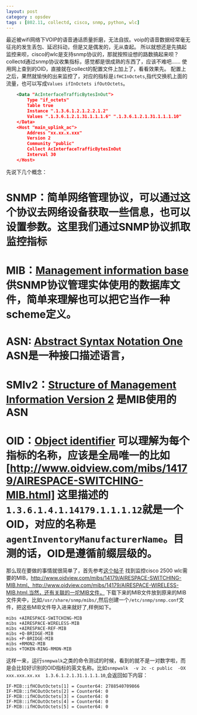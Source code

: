 ```yaml
---
layout: post
category : opsdev
tags : [802.11, collectd, cisco, snmp, python, wlc]
---
```

最近被wifi网络下VOIP的语音通话质量折磨，无法自拔。voip的语音数据经常毫无征兆的发生丢包、延迟抖动，但是又是偶发的，无从查起。
所以就想还是先搞起监控来呗，cisco的wlc是支持snmp协议的，那就按照设想的路数搞起来呗？
collectd通过snmp协议收集指标，感觉都是很成熟的东西了，应该不难吧……
使用网上查到的OID，直接就在collect的配置文件上加上了，看看效果先。
配置上之后，果然就愉快的出来监控了，对应的指标是`ifHCInOctets`,指代交换机上面的流量，也可以写成`Values ifInOctets ifOutOctets`。

```xml
    <Data "AcInterfaceTrafficBytesInOut">
        Type "if_octets"
        Table true
        Instance ".1.3.6.1.2.1.2.2.1.2"
        Values ".1.3.6.1.2.1.31.1.1.1.6" ".1.3.6.1.2.1.31.1.1.1.10"
    </Data>
    <Host "main_uplink_ac">
        Address "xx.xx.x.xxx"
        Version 2
        Community "public"
        Collect AcInterfaceTrafficBytesInOut
        Interval 30
    </Host>
```

先说下几个概念：
# SNMP：简单网络管理协议，可以通过这个协议去网络设备获取一些信息，也可以设置参数。这里我们通过SNMP协议抓取监控指标
# MIB：[Management information base](https://en.wikipedia.org/wiki/Management_information_base) 供SNMP协议管理实体使用的数据库文件，简单来理解也可以把它当作一种scheme定义。
# ASN: [Abstract Syntax Notation One](https://en.wikipedia.org/wiki/Abstract_Syntax_Notation_One) ASN是一种接口描述语言，
# SMIv2：[Structure of Management Information Version 2](https://tools.ietf.org/html/rfc1155) 是MIB使用的ASN
# OID：[Object identifier](https://en.wikipedia.org/wiki/Object_identifier) 可以理解为每个指标的名称，应该是全局唯一的比如[http://www.oidview.com/mibs/14179/AIRESPACE-SWITCHING-MIB.html] 这里描述的`1.3.6.1.4.1.14179.1.1.1.12`就是一个OID，对应的名称是`agentInventoryManufacturerName`。目测的话，OID是遵循前缀层级的。


那么现在要做的事情就很简单了，首先参考[这个帖子](http://awesomeadmin.blogspot.jp/2009/11/monitoring-cisco-wireless-controller.html) 找到监控cisco 2500 wlc需要的MIB，http://www.oidview.com/mibs/14179/AIRESPACE-SWITCHING-MIB.html、http://www.oidview.com/mibs/14179/AIRESPACE-WIRELESS-MIB.html.当然，还有关联的一坨MIB文件，
下载下来的MIB文件放到原来的MIB文件夹中，比如`/usr/share/snmp/mibs/`,然后创建一个`/etc/snmp/snmp.conf`文件，把这些MIB文件导入进来就好了,样例如下。
```
mibs +AIRESPACE-SWITCHING-MIB
mibs +AIRESPACE-WIRELESS-MIB
mibs +AIRESPACE-REF-MIB
mibs +Q-BRIDGE-MIB
mibs +P-BRIDGE-MIB
mibs +RMON2-MIB
mibs +TOKEN-RING-RMON-MIB
```
这样一来，运行`snmpwalk`之类的命令测试的时候，看到的就不是一对数字啦，而是会比较好识别的OID指标的英文名称。比如`snmpwalk  -v 2c -c public  -OX  xxx.xxx.xx.xx  1.3.6.1.2.1.31.1.1.1.10`,会返回如下内容：
```
IF-MIB::ifHCOutOctets[1] = Counter64: 2788540709866
IF-MIB::ifHCOutOctets[2] = Counter64: 0
IF-MIB::ifHCOutOctets[3] = Counter64: 0
IF-MIB::ifHCOutOctets[4] = Counter64: 0
IF-MIB::ifHCOutOctets[5] = Counter64: 0
```